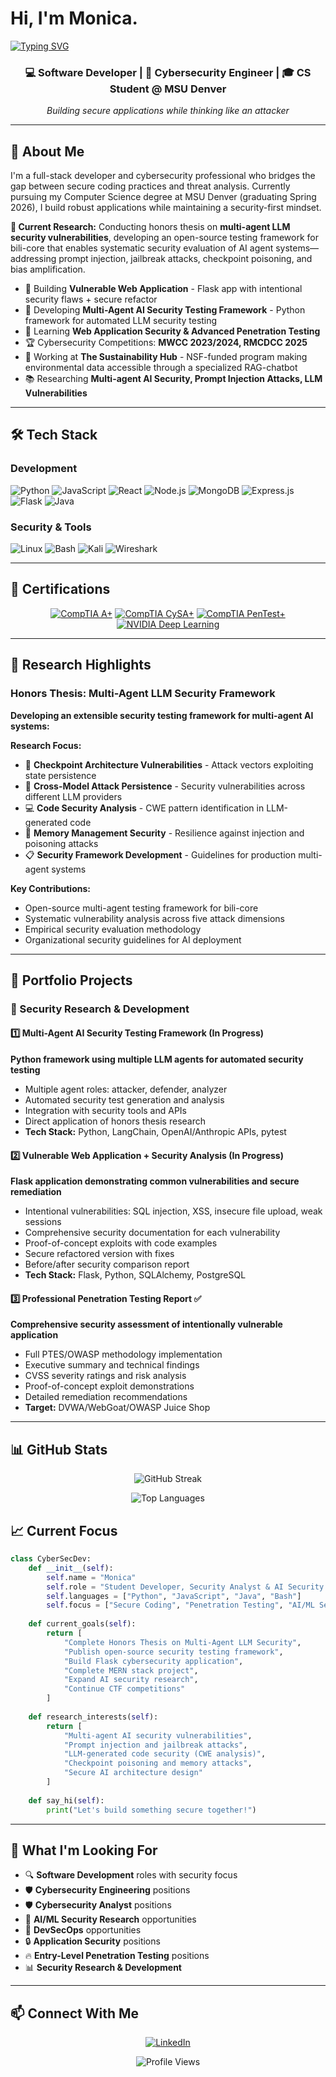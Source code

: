 # Hi, I'm Monica.
[![Typing SVG](https://readme-typing-svg.herokuapp.com?font=Fira+Code&pause=1000&color=2F81F7&width=435&lines=Full+Stack+Intern;Cybersecurity+Engineer;Software+Developer;Reader+of+Books;Open-Source+Software+Enthusiast;CTF+Competitor;Knitter+of+Scarves+[Only+Scarves];Can+Make+Code+Do+Things;Can+Test+Code+Does+Stuff+Right;Breaker+of+Vulnerable+Code;Seeker+of+Knowledge;Tamer+of+Python;I+Like+Ice+Cream)](https://git.io/typing-svg)

<div align="center">
  
### 💻 Software Developer | 🔐 Cybersecurity Engineer | 🎓 CS Student @ MSU Denver

*Building secure applications while thinking like an attacker*

</div>

---

## 🚀 About Me

I'm a full-stack developer and cybersecurity professional who bridges the gap between secure coding practices and threat analysis. Currently pursuing my Computer Science degree at MSU Denver (graduating Spring 2026), I build robust applications while maintaining a security-first mindset.

**🔬 Current Research:** Conducting honors thesis on **multi-agent LLM security vulnerabilities**, developing an open-source testing framework for bili-core that enables systematic security evaluation of AI agent systems—addressing prompt injection, jailbreak attacks, checkpoint poisoning, and bias amplification.

- 🔭 Building **Vulnerable Web Application** - Flask app with intentional security flaws + secure refactor
- 🤖 Developing **Multi-Agent AI Security Testing Framework** - Python framework for automated LLM security testing
- 🌱 Learning **Web Application Security & Advanced Penetration Testing**
- 🏆 Cybersecurity Competitions: **MWCC 2023/2024, RMCDCC 2025**
- 💼 Working at **The Sustainability Hub** - NSF-funded program making environmental data accessible through a specialized RAG-chatbot
- 📚 Researching **Multi-agent AI Security, Prompt Injection Attacks, LLM Vulnerabilities**

---

## 🛠️ Tech Stack

### Development
![Python](https://img.shields.io/badge/Python-3776AB?style=for-the-badge&logo=python&logoColor=white)
![JavaScript](https://img.shields.io/badge/JavaScript-F7DF1E?style=for-the-badge&logo=javascript&logoColor=black)
![React](https://img.shields.io/badge/React-20232A?style=for-the-badge&logo=react&logoColor=61DAFB)
![Node.js](https://img.shields.io/badge/Node.js-43853D?style=for-the-badge&logo=node.js&logoColor=white)
![MongoDB](https://img.shields.io/badge/MongoDB-4EA94B?style=for-the-badge&logo=mongodb&logoColor=white)
![Express.js](https://img.shields.io/badge/Express.js-404D59?style=for-the-badge)
![Flask](https://img.shields.io/badge/Flask-000000?style=for-the-badge&logo=flask&logoColor=white)
![Java](https://img.shields.io/badge/Java-ED8B00?style=for-the-badge&logo=java&logoColor=white)

### Security & Tools
![Linux](https://img.shields.io/badge/Linux-FCC624?style=for-the-badge&logo=linux&logoColor=black)
![Bash](https://img.shields.io/badge/Shell_Script-121011?style=for-the-badge&logo=gnu-bash&logoColor=white)
![Kali](https://img.shields.io/badge/Kali-268BEE?style=for-the-badge&logo=kalilinux&logoColor=white)
![Wireshark](https://img.shields.io/badge/Wireshark-1679A7?style=for-the-badge&logo=wireshark&logoColor=white)

---

## 🏅 Certifications

<div align="center">

[![CompTIA A+](https://img.shields.io/badge/CompTIA-A+-red?style=for-the-badge&logo=comptia&logoColor=white)](https://www.credly.com/badges/4c4f1317-2bf3-48f3-b133-2558b063b935/linked_in_profile)
[![CompTIA CySA+](https://img.shields.io/badge/CompTIA-CySA+-red?style=for-the-badge&logo=comptia&logoColor=white)]([https://www.comptia.org/certifications/cysa](https://www.credly.com/badges/3a2d47b1-969d-4658-82b5-f5fb2d9969e2/public_url))
[![CompTIA PenTest+](https://img.shields.io/badge/CompTIA-PenTest+-red?style=for-the-badge&logo=comptia&logoColor=white)](https://www.credly.com/badges/5eaf1446-01ba-4167-a25e-57d44f06ffdc/linked_in_profile)
[![NVIDIA Deep Learning](https://img.shields.io/badge/NVIDIA-Deep_Learning_Fundamentals-76B900?style=for-the-badge&logo=nvidia&logoColor=white)](https://learn.nvidia.com/certificates?id=bPvbtuttRAiCG7UsXrkv2w)

</div>

---

## 🔬 Research Highlights

### Honors Thesis: Multi-Agent LLM Security Framework

**Developing an extensible security testing framework for multi-agent AI systems:**

**Research Focus:**
- 🎯 **Checkpoint Architecture Vulnerabilities** - Attack vectors exploiting state persistence
- 🔄 **Cross-Model Attack Persistence** - Security vulnerabilities across different LLM providers
- 💻 **Code Security Analysis** - CWE pattern identification in LLM-generated code
- 🧠 **Memory Management Security** - Resilience against injection and poisoning attacks
- 📋 **Security Framework Development** - Guidelines for production multi-agent systems

**Key Contributions:**
- Open-source multi-agent testing framework for bili-core
- Systematic vulnerability analysis across five attack dimensions
- Empirical security evaluation methodology
- Organizational security guidelines for AI deployment

---

## 💼 Portfolio Projects

### 🎯 Security Research & Development

#### 1️⃣ **Multi-Agent AI Security Testing Framework** (In Progress)
**Python framework using multiple LLM agents for automated security testing**
- Multiple agent roles: attacker, defender, analyzer
- Automated security test generation and analysis
- Integration with security tools and APIs
- Direct application of honors thesis research
- **Tech Stack:** Python, LangChain, OpenAI/Anthropic APIs, pytest

#### 2️⃣ **Vulnerable Web Application + Security Analysis** (In Progress)
**Flask application demonstrating common vulnerabilities and secure remediation**
- Intentional vulnerabilities: SQL injection, XSS, insecure file upload, weak sessions
- Comprehensive security documentation for each vulnerability
- Proof-of-concept exploits with code examples
- Secure refactored version with fixes
- Before/after security comparison report
- **Tech Stack:** Flask, Python, SQLAlchemy, PostgreSQL

#### 3️⃣ **Professional Penetration Testing Report** ✅
**Comprehensive security assessment of intentionally vulnerable application**
- Full PTES/OWASP methodology implementation
- Executive summary and technical findings
- CVSS severity ratings and risk analysis
- Proof-of-concept exploit demonstrations
- Detailed remediation recommendations
- **Target:** DVWA/WebGoat/OWASP Juice Shop

---

## 📊 GitHub Stats

<div align="center">

<!--
![GitHub Stats](https://github-readme-stats.vercel.app/api?username=MonRos3&theme=tokyonight&hide_border=false&include_all_commits=true&count_private=true)
-->

![GitHub Streak](https://github-readme-streak-stats.herokuapp.com/?user=MonRos3&theme=tokyonight&hide_border=false)

![Top Languages](https://github-readme-stats.vercel.app/api/top-langs/?username=MonRos3&theme=tokyonight&hide_border=false&include_all_commits=true&count_private=true&layout=compact)

<!--
Removed bc needs waka profile and install on IDE
![WakaTime Stats](https://github-readme-stats.vercel.app/api/wakatime?username=MonRos3&theme=tokyonight&layout=compact)
-->

</div>

<!--
---

## 🏆 Recent Achievements

- 🚩 **RMCDCC 2025** - Rocky Mountain Collegiate Cyber Defence Competition Participant
- 🚩 **MWCC CTF** - Capture The Flag competitions (2023, 2024)
- 🎓 **Dean's List** - Academic Excellence (if applicable)
- 💻 **Goal Buddy** - Full-stack Flask application development

---
-->

## 📈 Current Focus

```python
class CyberSecDev:
    def __init__(self):
        self.name = "Monica"
        self.role = "Student Developer, Security Analyst & AI Security Researcher"
        self.languages = ["Python", "JavaScript", "Java", "Bash"]
        self.focus = ["Secure Coding", "Penetration Testing", "AI/ML Security", "Web Security"]
        
    def current_goals(self):
        return [
            "Complete Honors Thesis on Multi-Agent LLM Security",
            "Publish open-source security testing framework",
            "Build Flask cybersecurity application",
            "Complete MERN stack project",
            "Expand AI security research",
            "Continue CTF competitions"
        ]
        
    def research_interests(self):
        return [
            "Multi-agent AI security vulnerabilities",
            "Prompt injection and jailbreak attacks",
            "LLM-generated code security (CWE analysis)",
            "Checkpoint poisoning and memory attacks",
            "Secure AI architecture design"
        ]
        
    def say_hi(self):
        print("Let's build something secure together!")
```

---

## 🎯 What I'm Looking For

- 🔍 **Software Development** roles with security focus
- 🛡️ **Cybersecurity Engineering** positions
- 🛡️ **Cybersecurity Analyst** positions
- 🤖 **AI/ML Security Research** opportunities
- 🚀 **DevSecOps** opportunities
- 🔒 **Application Security** positions
- 🔥 **Entry-Level Penetration Testing** positions
- 📊 **Security Research & Development**

---

## 📫 Connect With Me

<div align="center">

[![LinkedIn](https://img.shields.io/badge/LinkedIn-0077B5?style=for-the-badge&logo=linkedin&logoColor=white)](https://www.linkedin.com/in/monica-ball303/)
<!--
[![GitHub](https://img.shields.io/badge/GitHub-100000?style=for-the-badge&logo=github&logoColor=white)](https://github.com/yourusername)
[![Email](https://img.shields.io/badge/Email-D14836?style=for-the-badge&logo=gmail&logoColor=white)](mailto:your.email@example.com)
-->

<!--
</div>

---

## 💭 Random Dev Quote
![](https://quotes-github-readme.vercel.app/api?type=horizontal&theme=tokyonight)

---

<div align="center">

### "The best way to predict the future is to invent it, securely." 🔐
-->

![Profile Views](https://komarev.com/ghpvc/?username=MonRos3&color=blueviolet&style=for-the-badge)

</div>
